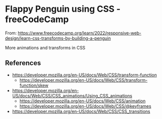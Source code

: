 # Flappy Penguin using CSS - freeCodeCamp

From: https://www.freecodecamp.org/learn/2022/responsive-web-design/learn-css-transforms-by-building-a-penguin

More animations and transforms in CSS

## References

- https://developer.mozilla.org/en-US/docs/Web/CSS/transform-function
    - https://developer.mozilla.org/en-US/docs/Web/CSS/transform-function/skew
- https://developer.mozilla.org/en-US/docs/Web/CSS/CSS_animations/Using_CSS_animations
    - https://developer.mozilla.org/en-US/docs/Web/CSS/animation
    - https://developer.mozilla.org/en-US/docs/Web/CSS/@keyframes
- https://developer.mozilla.org/en-US/docs/Web/CSS/CSS_transitions
